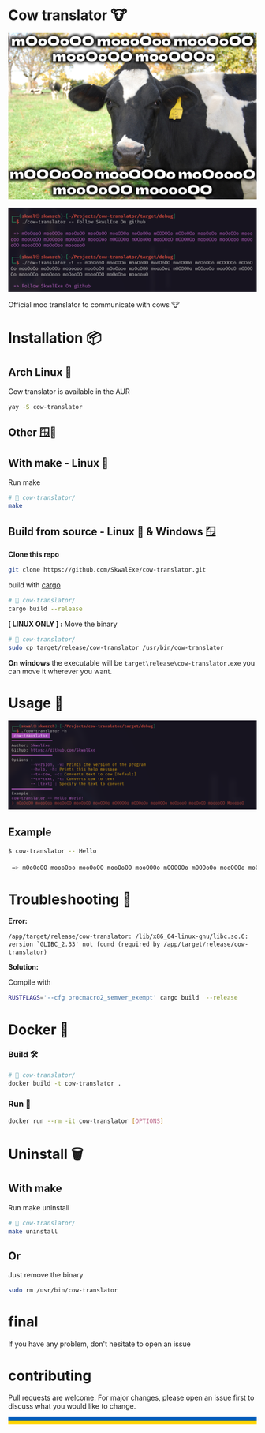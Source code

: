# Cow translator 🐮

![](images/1.png)

![](images/screenshot.png)

Official moo translator to communicate with cows 🐮 

# Installation 📦

## Arch Linux 🐧

Cow translator is available in the AUR

```bash
yay -S cow-translator
```

## Other 🪟🐧

## With make - Linux 🐧

Run make

```bash
# 📂 cow-translator/
make
```

## Build from source - Linux 🐧 & Windows 🪟

**Clone this repo**

```bash
git clone https://github.com/SkwalExe/cow-translator.git
```

build with [cargo](https://doc.rust-lang.org/cargo/getting-started/installation.html)

```bash
# 📂 cow-translator/
cargo build --release
```

**[ LINUX ONLY ] :** Move the binary

```bash
# 📂 cow-translator/
sudo cp target/release/cow-translator /usr/bin/cow-translator
```

**On windows** the executable will be `target\release\cow-translator.exe` you can move it wherever you want.

# Usage 📝

![](images/usage.png)

## Example 

```bash
$ cow-translator -- Hello 

 => mOoOoOO moooOoo mooOoOO mooOoOO mooOOOo mOOOOOo mOOOoOo mooOOOo moOoooO mooOoOO mooooOO
```

# Troubleshooting 🔧

**Error:**

```
/app/target/release/cow-translator: /lib/x86_64-linux-gnu/libc.so.6: version `GLIBC_2.33' not found (required by /app/target/release/cow-translator)
```

**Solution:**

Compile with 

```bash
RUSTFLAGS='--cfg procmacro2_semver_exempt' cargo build  --release
```

# Docker 🐳

### Build 🛠️

```bash
# 📂 cow-translator/
docker build -t cow-translator .
```

### Run 🏃

```bash
docker run --rm -it cow-translator [OPTIONS]
```

# Uninstall 🗑

## With make

Run make uninstall

```bash
# 📂 cow-translator/
make uninstall
```

## Or
Just remove the binary

```bash
sudo rm /usr/bin/cow-translator
```

# final

If you have any problem, don't hesitate to open an issue

# contributing

Pull requests are welcome. For major changes, please open an issue first to discuss what you would like to change.

<a href="https://github.com/SkwalExe#ukraine"><img src="https://raw.githubusercontent.com/SkwalExe/SkwalExe/main/ukraine.jpg" width="100%" height="15px" /></a>